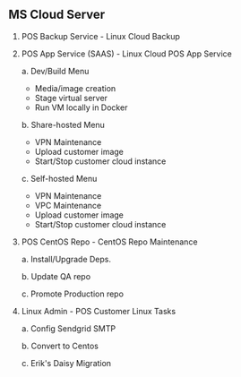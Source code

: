 MS Cloud Server
---------------
1. POS Backup Service -	Linux Cloud Backup

2. POS App Service (SAAS) - Linux Cloud POS App Service

   a. Dev/Build Menu

      - Media/image creation
      - Stage virtual server
      - Run VM locally in Docker

   b. Share-hosted Menu

      - VPN Maintenance
      - Upload customer image
      - Start/Stop customer cloud instance

   c. Self-hosted Menu

      - VPN Maintenance
      - VPC Maintenance
      - Upload customer image
      - Start/Stop customer cloud instance

3. POS CentOS Repo - CentOS Repo Maintenance

   a. Install/Upgrade Deps.

   b. Update QA repo

   c. Promote Production repo

4. Linux Admin - POS Customer Linux Tasks

   a. Config Sendgrid SMTP

   b. Convert to Centos

   c. Erik's Daisy Migration

